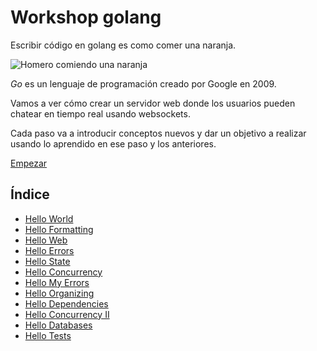 # Workshop golang

Escribir código en golang es como comer una naranja.

![Homero comiendo una naranja](https://github.com/seppo0010/go-chat.workshop/raw/master/src/lorange.jpg)

_Go_ es un lenguaje de programación creado por Google en 2009.

Vamos a ver cómo crear un servidor web donde los usuarios pueden chatear en
tiempo real usando websockets.

Cada paso va a introducir conceptos nuevos y dar un objetivo a realizar usando
lo aprendido en ese paso y los anteriores.

[Empezar](00_HelloWorld/README.md)

## Índice

* [Hello World](00_HelloWorld)
* [Hello Formatting](01_HelloFormatting)
* [Hello Web](02_HelloWeb)
* [Hello Errors](03_HelloErrors)
* [Hello State](04_HelloState)
* [Hello Concurrency](05_HelloConcurrency)
* [Hello My Errors](06_HelloMyErrors)
* [Hello Organizing](07_Organizing)
* [Hello Dependencies](08_Dependencies)
* [Hello Concurrency II](09_ConcurrencyII)
* [Hello Databases](10_HelloDatabases)
* [Hello Tests](11_HelloTests)
